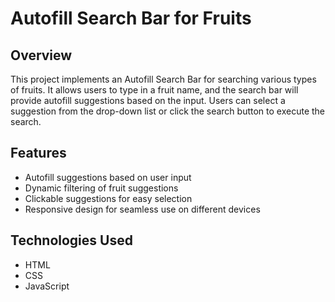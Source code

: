 # Autofill Search Bar for Fruits

## Overview

This project implements an Autofill Search Bar for searching various types of fruits. It allows users to type in a fruit name, and the search bar will provide autofill suggestions based on the input. Users can select a suggestion from the drop-down list or click the search button to execute the search.

## Features

- Autofill suggestions based on user input
- Dynamic filtering of fruit suggestions
- Clickable suggestions for easy selection
- Responsive design for seamless use on different devices

## Technologies Used

- HTML
- CSS
- JavaScript

